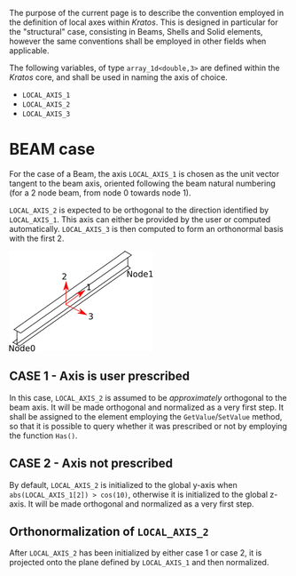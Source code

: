 The purpose of the current page is to describe the convention employed in the definition of local axes within _Kratos_.
This is designed in particular for the "structural" case, consisting in Beams, Shells and Solid elements, however the same conventions shall be employed in other fields when applicable.

The following variables, of type `array_1d<double,3>` are defined within the _Kratos_ core, and shall be used in naming the axis of choice.

* `LOCAL_AXIS_1`
* `LOCAL_AXIS_2`
* `LOCAL_AXIS_3`

# BEAM case

For the case of a Beam, the axis `LOCAL_AXIS_1` is chosen as the unit vector tangent to the beam axis, oriented following the beam natural numbering (for a 2 node beam, from node 0 towards node 1).

`LOCAL_AXIS_2` is expected to be orthogonal to the direction identified by `LOCAL_AXIS_1`. This axis can either be provided by the user or computed automatically. `LOCAL_AXIS_3` is then computed to form an orthonormal basis with the first 2.

![](https://raw.githubusercontent.com/KratosMultiphysics/Documentation/master/Wiki_files/Local_axes_orientation/local_axis_convention.png)

## CASE 1 - Axis is user prescribed

In this case, `LOCAL_AXIS_2` is assumed to be _approximately_ orthogonal to the beam axis. It will be made orthogonal and normalized as a very first step.
It shall be assigned to the element employing the `GetValue`/`SetValue` method, so that it is possible to query whether it was prescribed or not by employing the function `Has()`.

## CASE 2 - Axis not prescribed 

By default, `LOCAL_AXIS_2` is initialized to the global y-axis when `abs(LOCAL_AXIS_1[2]) > cos(10)`, otherwise it is initialized to the global z-axis. It will be made orthogonal and normalized as a very first step.
 
## Orthonormalization of `LOCAL_AXIS_2`

After `LOCAL_AXIS_2` has been initialized by either case 1 or case 2, it is projected onto the plane defined by `LOCAL_AXIS_1` and then normalized.

